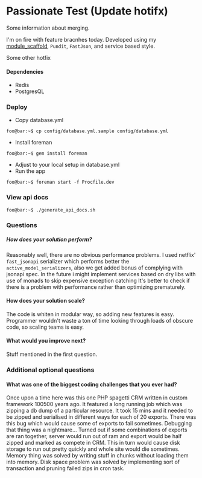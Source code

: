 # Passionate Test (Update hotifx)

Some information about merging.

I'm on fire with feature bracnhes today.
Developed using my [module_scaffold](https://github.com/AlexanderNosenko/module_scaffold), `Pundit`, `FastJson`, and service based style.


Some other hotfix
#### Dependencies
* Redis
* PostgresQL

### Deploy
* Copy database.yml
```console
foo@bar:~$ cp config/database.yml.sample config/database.yml
```
* Install foreman
```console
foo@bar:~$ gem install foreman
```
* Adjust to your local setup in database.yml
* Run the app
```console
foo@bar:~$ foreman start -f Procfile.dev
```
### View api docs
```console
foo@bar:~$ ./generate_api_docs.sh
```
### Questions
##### How does your solution perform?
Reasonably well, there are no obvious performance problems.
I used netflix' `fast_jsonapi` serializer which performs better the `active_model_serializers`, also we get added bonus of complying with jsonapi spec.
In the future i might implement services based on dry libs with use of monads to skip expensive exception catching
It's better to check if there is a problem with performance rather than optimizing prematurely.
#### How does your solution scale?
The code is whiten in modular way, so adding new features is easy. 
Programmer wouldn't waste a ton of time looking through loads of obscure code, so scaling teams is easy.

#### What would you improve next?
Stuff mentioned in the first question.

### Additional optional questions
#### What was one of the biggest coding challenges that you ever had?
Once upon a time here was this one PHP spagetti CRM written in custom framework 100500 years ago. 
It featured a long running job which was zipping a db dump of a particular resource. 
It took 15 mins and it needed to be zipped and serialised in different ways for each of 20 exports.
There was this bug which would cause some of exports to fail sometimes.
Debugging that thing was a nightmare...
Turned out if some combinations of exports are ran together, server would run out of ram and export would be half zipped and marked as compete in CRM.
This in turn would cause disk storage to run out pretty quickly and whole site would die sometimes.
Memory thing was solved by writing stuff in chunks without loading them into memory.
Disk space problem was solved by implementing sort of transaction and pruning failed zips in cron task.
